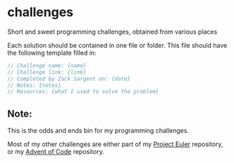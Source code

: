 # challenges
Short and sweet programming challenges, obtained from various places

Each solution should be contained in one file or folder.
This file should have the following template filled in:

```c
// Challenge name: {name}
// Challenge link: {link}
// Completed by Zack Sargent on: {date}
// Notes: {notes}
// Resources: {what I used to solve the problem}
```

## Note:

This is the odds and ends bin for my programming challenges.

Most of my other challenges are either part of my [Project Euler](https://github.com/zsarge/ProjectEuler) repository, or my [Advent of Code](https://github.com/zsarge/AdventOfCode2020) repository.

